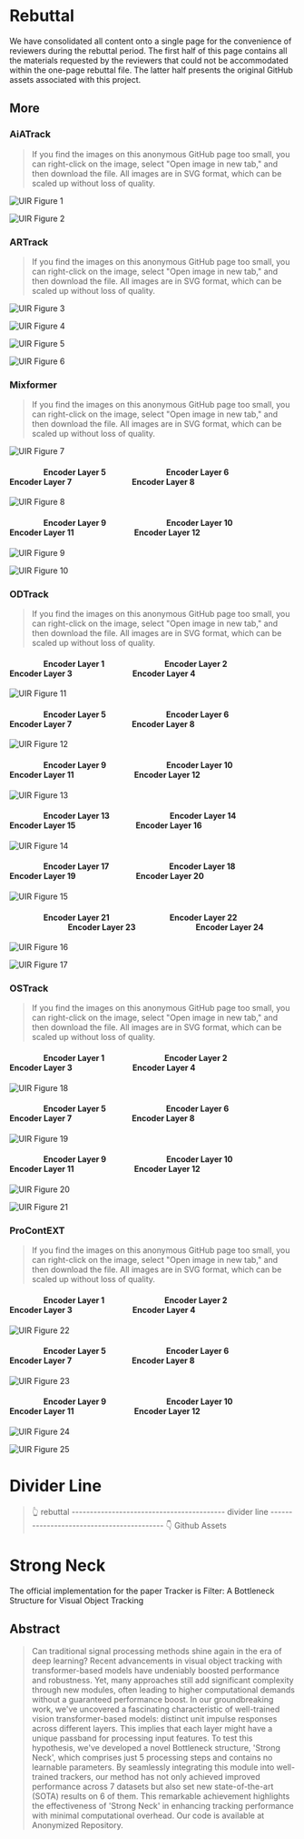 # Rebuttal
We have consolidated all content onto a single page for the convenience of reviewers during the rebuttal period. The first half of this page contains all the materials requested by the reviewers that could not be accommodated within the one-page rebuttal file. The latter half presents the original GitHub assets associated with this project.

## More 

### AiATrack
>If you find the images on this anonymous GitHub page too small, you can right-click on the image, select "Open image in new tab," and then download the file. All images are in SVG format, which can be scaled up without loss of quality.

![UIR Figure 1](sup/pics/UIR/fig1.svg)

![UIR Figure 2](sup/pics/UIR/fig2.svg)

### ARTrack
>If you find the images on this anonymous GitHub page too small, you can right-click on the image, select "Open image in new tab," and then download the file. All images are in SVG format, which can be scaled up without loss of quality.

![UIR Figure 3](sup/pics/UIR/fig3.svg)

![UIR Figure 4](sup/pics/UIR/fig4.svg)

![UIR Figure 5](sup/pics/UIR/fig5.svg)

![UIR Figure 6](sup/pics/UIR/fig6.svg)

### Mixformer
>If you find the images on this anonymous GitHub page too small, you can right-click on the image, select "Open image in new tab," and then download the file. All images are in SVG format, which can be scaled up without loss of quality.

![UIR Figure 7](sup/pics/UIR/fig7.svg)

#### &nbsp;&nbsp;&nbsp;&nbsp;&nbsp;&nbsp;&nbsp;&nbsp;&nbsp;&nbsp;&nbsp;&nbsp;&nbsp;&nbsp;&nbsp;&nbsp;&nbsp;&nbsp;Encoder Layer 5 &nbsp;&nbsp;&nbsp;&nbsp;&nbsp;&nbsp;&nbsp;&nbsp;&nbsp;&nbsp;&nbsp;&nbsp;&nbsp;&nbsp;&nbsp;&nbsp;&nbsp;&nbsp;&nbsp;&nbsp;&nbsp;&nbsp;&nbsp;&nbsp;&nbsp;&nbsp;&nbsp;&nbsp;&nbsp;&nbsp; Encoder Layer 6  &nbsp;&nbsp;&nbsp;&nbsp;&nbsp;&nbsp;&nbsp;&nbsp;&nbsp;&nbsp;&nbsp;&nbsp;&nbsp;&nbsp;&nbsp;&nbsp;&nbsp;&nbsp;&nbsp;&nbsp;&nbsp;&nbsp;&nbsp;&nbsp;&nbsp;&nbsp;&nbsp;&nbsp;&nbsp;&nbsp;               Encoder Layer 7 &nbsp;&nbsp;&nbsp;&nbsp;&nbsp;&nbsp;&nbsp;&nbsp;&nbsp;&nbsp;&nbsp;&nbsp;&nbsp;&nbsp;&nbsp;&nbsp;&nbsp;&nbsp;&nbsp;&nbsp;&nbsp;&nbsp;&nbsp;&nbsp;&nbsp;&nbsp;&nbsp;&nbsp;&nbsp;&nbsp;                Encoder Layer 8
![UIR Figure 8](sup/pics/UIR/fig8.png)

#### &nbsp;&nbsp;&nbsp;&nbsp;&nbsp;&nbsp;&nbsp;&nbsp;&nbsp;&nbsp;&nbsp;&nbsp;&nbsp;&nbsp;&nbsp;&nbsp;&nbsp;&nbsp;Encoder Layer 9 &nbsp;&nbsp;&nbsp;&nbsp;&nbsp;&nbsp;&nbsp;&nbsp;&nbsp;&nbsp;&nbsp;&nbsp;&nbsp;&nbsp;&nbsp;&nbsp;&nbsp;&nbsp;&nbsp;&nbsp;&nbsp;&nbsp;&nbsp;&nbsp;&nbsp;&nbsp;&nbsp;&nbsp;&nbsp;&nbsp; Encoder Layer 10  &nbsp;&nbsp;&nbsp;&nbsp;&nbsp;&nbsp;&nbsp;&nbsp;&nbsp;&nbsp;&nbsp;&nbsp;&nbsp;&nbsp;&nbsp;&nbsp;&nbsp;&nbsp;&nbsp;&nbsp;&nbsp;&nbsp;&nbsp;&nbsp;&nbsp;&nbsp;&nbsp;&nbsp;&nbsp;&nbsp;               Encoder Layer 11 &nbsp;&nbsp;&nbsp;&nbsp;&nbsp;&nbsp;&nbsp;&nbsp;&nbsp;&nbsp;&nbsp;&nbsp;&nbsp;&nbsp;&nbsp;&nbsp;&nbsp;&nbsp;&nbsp;&nbsp;&nbsp;&nbsp;&nbsp;&nbsp;&nbsp;&nbsp;&nbsp;&nbsp;&nbsp;&nbsp;                Encoder Layer 12
![UIR Figure 9](sup/pics/UIR/fig9.png)

![UIR Figure 10](sup/pics/UIR/fig10.svg)

### ODTrack
>If you find the images on this anonymous GitHub page too small, you can right-click on the image, select "Open image in new tab," and then download the file. All images are in SVG format, which can be scaled up without loss of quality.

#### &nbsp;&nbsp;&nbsp;&nbsp;&nbsp;&nbsp;&nbsp;&nbsp;&nbsp;&nbsp;&nbsp;&nbsp;&nbsp;&nbsp;&nbsp;&nbsp;&nbsp;&nbsp;Encoder Layer 1 &nbsp;&nbsp;&nbsp;&nbsp;&nbsp;&nbsp;&nbsp;&nbsp;&nbsp;&nbsp;&nbsp;&nbsp;&nbsp;&nbsp;&nbsp;&nbsp;&nbsp;&nbsp;&nbsp;&nbsp;&nbsp;&nbsp;&nbsp;&nbsp;&nbsp;&nbsp;&nbsp;&nbsp;&nbsp;&nbsp; Encoder Layer 2  &nbsp;&nbsp;&nbsp;&nbsp;&nbsp;&nbsp;&nbsp;&nbsp;&nbsp;&nbsp;&nbsp;&nbsp;&nbsp;&nbsp;&nbsp;&nbsp;&nbsp;&nbsp;&nbsp;&nbsp;&nbsp;&nbsp;&nbsp;&nbsp;&nbsp;&nbsp;&nbsp;&nbsp;&nbsp;&nbsp;               Encoder Layer 3 &nbsp;&nbsp;&nbsp;&nbsp;&nbsp;&nbsp;&nbsp;&nbsp;&nbsp;&nbsp;&nbsp;&nbsp;&nbsp;&nbsp;&nbsp;&nbsp;&nbsp;&nbsp;&nbsp;&nbsp;&nbsp;&nbsp;&nbsp;&nbsp;&nbsp;&nbsp;&nbsp;&nbsp;&nbsp;&nbsp;                Encoder Layer 4
![UIR Figure 11](sup/pics/UIR/fig11.png)

#### &nbsp;&nbsp;&nbsp;&nbsp;&nbsp;&nbsp;&nbsp;&nbsp;&nbsp;&nbsp;&nbsp;&nbsp;&nbsp;&nbsp;&nbsp;&nbsp;&nbsp;&nbsp;Encoder Layer 5 &nbsp;&nbsp;&nbsp;&nbsp;&nbsp;&nbsp;&nbsp;&nbsp;&nbsp;&nbsp;&nbsp;&nbsp;&nbsp;&nbsp;&nbsp;&nbsp;&nbsp;&nbsp;&nbsp;&nbsp;&nbsp;&nbsp;&nbsp;&nbsp;&nbsp;&nbsp;&nbsp;&nbsp;&nbsp;&nbsp; Encoder Layer 6  &nbsp;&nbsp;&nbsp;&nbsp;&nbsp;&nbsp;&nbsp;&nbsp;&nbsp;&nbsp;&nbsp;&nbsp;&nbsp;&nbsp;&nbsp;&nbsp;&nbsp;&nbsp;&nbsp;&nbsp;&nbsp;&nbsp;&nbsp;&nbsp;&nbsp;&nbsp;&nbsp;&nbsp;&nbsp;&nbsp;               Encoder Layer 7 &nbsp;&nbsp;&nbsp;&nbsp;&nbsp;&nbsp;&nbsp;&nbsp;&nbsp;&nbsp;&nbsp;&nbsp;&nbsp;&nbsp;&nbsp;&nbsp;&nbsp;&nbsp;&nbsp;&nbsp;&nbsp;&nbsp;&nbsp;&nbsp;&nbsp;&nbsp;&nbsp;&nbsp;&nbsp;&nbsp;                Encoder Layer 8
![UIR Figure 12](sup/pics/UIR/fig12.png)

#### &nbsp;&nbsp;&nbsp;&nbsp;&nbsp;&nbsp;&nbsp;&nbsp;&nbsp;&nbsp;&nbsp;&nbsp;&nbsp;&nbsp;&nbsp;&nbsp;&nbsp;&nbsp;Encoder Layer 9 &nbsp;&nbsp;&nbsp;&nbsp;&nbsp;&nbsp;&nbsp;&nbsp;&nbsp;&nbsp;&nbsp;&nbsp;&nbsp;&nbsp;&nbsp;&nbsp;&nbsp;&nbsp;&nbsp;&nbsp;&nbsp;&nbsp;&nbsp;&nbsp;&nbsp;&nbsp;&nbsp;&nbsp;&nbsp;&nbsp; Encoder Layer 10  &nbsp;&nbsp;&nbsp;&nbsp;&nbsp;&nbsp;&nbsp;&nbsp;&nbsp;&nbsp;&nbsp;&nbsp;&nbsp;&nbsp;&nbsp;&nbsp;&nbsp;&nbsp;&nbsp;&nbsp;&nbsp;&nbsp;&nbsp;&nbsp;&nbsp;&nbsp;&nbsp;&nbsp;&nbsp;&nbsp;               Encoder Layer 11 &nbsp;&nbsp;&nbsp;&nbsp;&nbsp;&nbsp;&nbsp;&nbsp;&nbsp;&nbsp;&nbsp;&nbsp;&nbsp;&nbsp;&nbsp;&nbsp;&nbsp;&nbsp;&nbsp;&nbsp;&nbsp;&nbsp;&nbsp;&nbsp;&nbsp;&nbsp;&nbsp;&nbsp;&nbsp;&nbsp;                Encoder Layer 12
![UIR Figure 13](sup/pics/UIR/fig13.png)

#### &nbsp;&nbsp;&nbsp;&nbsp;&nbsp;&nbsp;&nbsp;&nbsp;&nbsp;&nbsp;&nbsp;&nbsp;&nbsp;&nbsp;&nbsp;&nbsp;&nbsp;&nbsp;Encoder Layer 13 &nbsp;&nbsp;&nbsp;&nbsp;&nbsp;&nbsp;&nbsp;&nbsp;&nbsp;&nbsp;&nbsp;&nbsp;&nbsp;&nbsp;&nbsp;&nbsp;&nbsp;&nbsp;&nbsp;&nbsp;&nbsp;&nbsp;&nbsp;&nbsp;&nbsp;&nbsp;&nbsp;&nbsp;&nbsp;&nbsp; Encoder Layer 14  &nbsp;&nbsp;&nbsp;&nbsp;&nbsp;&nbsp;&nbsp;&nbsp;&nbsp;&nbsp;&nbsp;&nbsp;&nbsp;&nbsp;&nbsp;&nbsp;&nbsp;&nbsp;&nbsp;&nbsp;&nbsp;&nbsp;&nbsp;&nbsp;&nbsp;&nbsp;&nbsp;&nbsp;&nbsp;&nbsp;               Encoder Layer 15 &nbsp;&nbsp;&nbsp;&nbsp;&nbsp;&nbsp;&nbsp;&nbsp;&nbsp;&nbsp;&nbsp;&nbsp;&nbsp;&nbsp;&nbsp;&nbsp;&nbsp;&nbsp;&nbsp;&nbsp;&nbsp;&nbsp;&nbsp;&nbsp;&nbsp;&nbsp;&nbsp;&nbsp;&nbsp;&nbsp;                Encoder Layer 16
![UIR Figure 14](sup/pics/UIR/fig14.png)

#### &nbsp;&nbsp;&nbsp;&nbsp;&nbsp;&nbsp;&nbsp;&nbsp;&nbsp;&nbsp;&nbsp;&nbsp;&nbsp;&nbsp;&nbsp;&nbsp;&nbsp;&nbsp;Encoder Layer 17 &nbsp;&nbsp;&nbsp;&nbsp;&nbsp;&nbsp;&nbsp;&nbsp;&nbsp;&nbsp;&nbsp;&nbsp;&nbsp;&nbsp;&nbsp;&nbsp;&nbsp;&nbsp;&nbsp;&nbsp;&nbsp;&nbsp;&nbsp;&nbsp;&nbsp;&nbsp;&nbsp;&nbsp;&nbsp;&nbsp; Encoder Layer 18  &nbsp;&nbsp;&nbsp;&nbsp;&nbsp;&nbsp;&nbsp;&nbsp;&nbsp;&nbsp;&nbsp;&nbsp;&nbsp;&nbsp;&nbsp;&nbsp;&nbsp;&nbsp;&nbsp;&nbsp;&nbsp;&nbsp;&nbsp;&nbsp;&nbsp;&nbsp;&nbsp;&nbsp;&nbsp;&nbsp;               Encoder Layer 19 &nbsp;&nbsp;&nbsp;&nbsp;&nbsp;&nbsp;&nbsp;&nbsp;&nbsp;&nbsp;&nbsp;&nbsp;&nbsp;&nbsp;&nbsp;&nbsp;&nbsp;&nbsp;&nbsp;&nbsp;&nbsp;&nbsp;&nbsp;&nbsp;&nbsp;&nbsp;&nbsp;&nbsp;&nbsp;&nbsp;                Encoder Layer 20
![UIR Figure 15](sup/pics/UIR/fig15.png)

#### &nbsp;&nbsp;&nbsp;&nbsp;&nbsp;&nbsp;&nbsp;&nbsp;&nbsp;&nbsp;&nbsp;&nbsp;&nbsp;&nbsp;&nbsp;&nbsp;&nbsp;&nbsp;Encoder Layer 21 &nbsp;&nbsp;&nbsp;&nbsp;&nbsp;&nbsp;&nbsp;&nbsp;&nbsp;&nbsp;&nbsp;&nbsp;&nbsp;&nbsp;&nbsp;&nbsp;&nbsp;&nbsp;&nbsp;&nbsp;&nbsp;&nbsp;&nbsp;&nbsp;&nbsp;&nbsp;&nbsp;&nbsp;&nbsp;&nbsp; Encoder Layer 22  &nbsp;&nbsp;&nbsp;&nbsp;&nbsp;&nbsp;&nbsp;&nbsp;&nbsp;&nbsp;&nbsp;&nbsp;&nbsp;&nbsp;&nbsp;&nbsp;&nbsp;&nbsp;&nbsp;&nbsp;&nbsp;&nbsp;&nbsp;&nbsp;&nbsp;&nbsp;&nbsp;&nbsp;&nbsp;&nbsp;               Encoder Layer 23 &nbsp;&nbsp;&nbsp;&nbsp;&nbsp;&nbsp;&nbsp;&nbsp;&nbsp;&nbsp;&nbsp;&nbsp;&nbsp;&nbsp;&nbsp;&nbsp;&nbsp;&nbsp;&nbsp;&nbsp;&nbsp;&nbsp;&nbsp;&nbsp;&nbsp;&nbsp;&nbsp;&nbsp;&nbsp;&nbsp;                Encoder Layer 24
![UIR Figure 16](sup/pics/UIR/fig16.png)

![UIR Figure 17](sup/pics/UIR/fig17.svg)

### OSTrack
>If you find the images on this anonymous GitHub page too small, you can right-click on the image, select "Open image in new tab," and then download the file. All images are in SVG format, which can be scaled up without loss of quality.

#### &nbsp;&nbsp;&nbsp;&nbsp;&nbsp;&nbsp;&nbsp;&nbsp;&nbsp;&nbsp;&nbsp;&nbsp;&nbsp;&nbsp;&nbsp;&nbsp;&nbsp;&nbsp;Encoder Layer 1 &nbsp;&nbsp;&nbsp;&nbsp;&nbsp;&nbsp;&nbsp;&nbsp;&nbsp;&nbsp;&nbsp;&nbsp;&nbsp;&nbsp;&nbsp;&nbsp;&nbsp;&nbsp;&nbsp;&nbsp;&nbsp;&nbsp;&nbsp;&nbsp;&nbsp;&nbsp;&nbsp;&nbsp;&nbsp;&nbsp; Encoder Layer 2  &nbsp;&nbsp;&nbsp;&nbsp;&nbsp;&nbsp;&nbsp;&nbsp;&nbsp;&nbsp;&nbsp;&nbsp;&nbsp;&nbsp;&nbsp;&nbsp;&nbsp;&nbsp;&nbsp;&nbsp;&nbsp;&nbsp;&nbsp;&nbsp;&nbsp;&nbsp;&nbsp;&nbsp;&nbsp;&nbsp;               Encoder Layer 3 &nbsp;&nbsp;&nbsp;&nbsp;&nbsp;&nbsp;&nbsp;&nbsp;&nbsp;&nbsp;&nbsp;&nbsp;&nbsp;&nbsp;&nbsp;&nbsp;&nbsp;&nbsp;&nbsp;&nbsp;&nbsp;&nbsp;&nbsp;&nbsp;&nbsp;&nbsp;&nbsp;&nbsp;&nbsp;&nbsp;                Encoder Layer 4
![UIR Figure 18](sup/pics/UIR/fig18.png)

#### &nbsp;&nbsp;&nbsp;&nbsp;&nbsp;&nbsp;&nbsp;&nbsp;&nbsp;&nbsp;&nbsp;&nbsp;&nbsp;&nbsp;&nbsp;&nbsp;&nbsp;&nbsp;Encoder Layer 5 &nbsp;&nbsp;&nbsp;&nbsp;&nbsp;&nbsp;&nbsp;&nbsp;&nbsp;&nbsp;&nbsp;&nbsp;&nbsp;&nbsp;&nbsp;&nbsp;&nbsp;&nbsp;&nbsp;&nbsp;&nbsp;&nbsp;&nbsp;&nbsp;&nbsp;&nbsp;&nbsp;&nbsp;&nbsp;&nbsp; Encoder Layer 6  &nbsp;&nbsp;&nbsp;&nbsp;&nbsp;&nbsp;&nbsp;&nbsp;&nbsp;&nbsp;&nbsp;&nbsp;&nbsp;&nbsp;&nbsp;&nbsp;&nbsp;&nbsp;&nbsp;&nbsp;&nbsp;&nbsp;&nbsp;&nbsp;&nbsp;&nbsp;&nbsp;&nbsp;&nbsp;&nbsp;               Encoder Layer 7 &nbsp;&nbsp;&nbsp;&nbsp;&nbsp;&nbsp;&nbsp;&nbsp;&nbsp;&nbsp;&nbsp;&nbsp;&nbsp;&nbsp;&nbsp;&nbsp;&nbsp;&nbsp;&nbsp;&nbsp;&nbsp;&nbsp;&nbsp;&nbsp;&nbsp;&nbsp;&nbsp;&nbsp;&nbsp;&nbsp;                Encoder Layer 8
![UIR Figure 19](sup/pics/UIR/fig19.png)

#### &nbsp;&nbsp;&nbsp;&nbsp;&nbsp;&nbsp;&nbsp;&nbsp;&nbsp;&nbsp;&nbsp;&nbsp;&nbsp;&nbsp;&nbsp;&nbsp;&nbsp;&nbsp;Encoder Layer 9 &nbsp;&nbsp;&nbsp;&nbsp;&nbsp;&nbsp;&nbsp;&nbsp;&nbsp;&nbsp;&nbsp;&nbsp;&nbsp;&nbsp;&nbsp;&nbsp;&nbsp;&nbsp;&nbsp;&nbsp;&nbsp;&nbsp;&nbsp;&nbsp;&nbsp;&nbsp;&nbsp;&nbsp;&nbsp;&nbsp; Encoder Layer 10  &nbsp;&nbsp;&nbsp;&nbsp;&nbsp;&nbsp;&nbsp;&nbsp;&nbsp;&nbsp;&nbsp;&nbsp;&nbsp;&nbsp;&nbsp;&nbsp;&nbsp;&nbsp;&nbsp;&nbsp;&nbsp;&nbsp;&nbsp;&nbsp;&nbsp;&nbsp;&nbsp;&nbsp;&nbsp;&nbsp;               Encoder Layer 11 &nbsp;&nbsp;&nbsp;&nbsp;&nbsp;&nbsp;&nbsp;&nbsp;&nbsp;&nbsp;&nbsp;&nbsp;&nbsp;&nbsp;&nbsp;&nbsp;&nbsp;&nbsp;&nbsp;&nbsp;&nbsp;&nbsp;&nbsp;&nbsp;&nbsp;&nbsp;&nbsp;&nbsp;&nbsp;&nbsp;                Encoder Layer 12
![UIR Figure 20](sup/pics/UIR/fig20.png)

![UIR Figure 21](sup/pics/UIR/fig21.svg)


### ProContEXT
>If you find the images on this anonymous GitHub page too small, you can right-click on the image, select "Open image in new tab," and then download the file. All images are in SVG format, which can be scaled up without loss of quality.

#### &nbsp;&nbsp;&nbsp;&nbsp;&nbsp;&nbsp;&nbsp;&nbsp;&nbsp;&nbsp;&nbsp;&nbsp;&nbsp;&nbsp;&nbsp;&nbsp;&nbsp;&nbsp;Encoder Layer 1 &nbsp;&nbsp;&nbsp;&nbsp;&nbsp;&nbsp;&nbsp;&nbsp;&nbsp;&nbsp;&nbsp;&nbsp;&nbsp;&nbsp;&nbsp;&nbsp;&nbsp;&nbsp;&nbsp;&nbsp;&nbsp;&nbsp;&nbsp;&nbsp;&nbsp;&nbsp;&nbsp;&nbsp;&nbsp;&nbsp; Encoder Layer 2  &nbsp;&nbsp;&nbsp;&nbsp;&nbsp;&nbsp;&nbsp;&nbsp;&nbsp;&nbsp;&nbsp;&nbsp;&nbsp;&nbsp;&nbsp;&nbsp;&nbsp;&nbsp;&nbsp;&nbsp;&nbsp;&nbsp;&nbsp;&nbsp;&nbsp;&nbsp;&nbsp;&nbsp;&nbsp;&nbsp;               Encoder Layer 3 &nbsp;&nbsp;&nbsp;&nbsp;&nbsp;&nbsp;&nbsp;&nbsp;&nbsp;&nbsp;&nbsp;&nbsp;&nbsp;&nbsp;&nbsp;&nbsp;&nbsp;&nbsp;&nbsp;&nbsp;&nbsp;&nbsp;&nbsp;&nbsp;&nbsp;&nbsp;&nbsp;&nbsp;&nbsp;&nbsp;                Encoder Layer 4
![UIR Figure 22](sup/pics/UIR/fig22.png)

#### &nbsp;&nbsp;&nbsp;&nbsp;&nbsp;&nbsp;&nbsp;&nbsp;&nbsp;&nbsp;&nbsp;&nbsp;&nbsp;&nbsp;&nbsp;&nbsp;&nbsp;&nbsp;Encoder Layer 5 &nbsp;&nbsp;&nbsp;&nbsp;&nbsp;&nbsp;&nbsp;&nbsp;&nbsp;&nbsp;&nbsp;&nbsp;&nbsp;&nbsp;&nbsp;&nbsp;&nbsp;&nbsp;&nbsp;&nbsp;&nbsp;&nbsp;&nbsp;&nbsp;&nbsp;&nbsp;&nbsp;&nbsp;&nbsp;&nbsp; Encoder Layer 6  &nbsp;&nbsp;&nbsp;&nbsp;&nbsp;&nbsp;&nbsp;&nbsp;&nbsp;&nbsp;&nbsp;&nbsp;&nbsp;&nbsp;&nbsp;&nbsp;&nbsp;&nbsp;&nbsp;&nbsp;&nbsp;&nbsp;&nbsp;&nbsp;&nbsp;&nbsp;&nbsp;&nbsp;&nbsp;&nbsp;               Encoder Layer 7 &nbsp;&nbsp;&nbsp;&nbsp;&nbsp;&nbsp;&nbsp;&nbsp;&nbsp;&nbsp;&nbsp;&nbsp;&nbsp;&nbsp;&nbsp;&nbsp;&nbsp;&nbsp;&nbsp;&nbsp;&nbsp;&nbsp;&nbsp;&nbsp;&nbsp;&nbsp;&nbsp;&nbsp;&nbsp;&nbsp;                Encoder Layer 8
![UIR Figure 23](sup/pics/UIR/fig23.png)

#### &nbsp;&nbsp;&nbsp;&nbsp;&nbsp;&nbsp;&nbsp;&nbsp;&nbsp;&nbsp;&nbsp;&nbsp;&nbsp;&nbsp;&nbsp;&nbsp;&nbsp;&nbsp;Encoder Layer 9 &nbsp;&nbsp;&nbsp;&nbsp;&nbsp;&nbsp;&nbsp;&nbsp;&nbsp;&nbsp;&nbsp;&nbsp;&nbsp;&nbsp;&nbsp;&nbsp;&nbsp;&nbsp;&nbsp;&nbsp;&nbsp;&nbsp;&nbsp;&nbsp;&nbsp;&nbsp;&nbsp;&nbsp;&nbsp;&nbsp; Encoder Layer 10  &nbsp;&nbsp;&nbsp;&nbsp;&nbsp;&nbsp;&nbsp;&nbsp;&nbsp;&nbsp;&nbsp;&nbsp;&nbsp;&nbsp;&nbsp;&nbsp;&nbsp;&nbsp;&nbsp;&nbsp;&nbsp;&nbsp;&nbsp;&nbsp;&nbsp;&nbsp;&nbsp;&nbsp;&nbsp;&nbsp;               Encoder Layer 11 &nbsp;&nbsp;&nbsp;&nbsp;&nbsp;&nbsp;&nbsp;&nbsp;&nbsp;&nbsp;&nbsp;&nbsp;&nbsp;&nbsp;&nbsp;&nbsp;&nbsp;&nbsp;&nbsp;&nbsp;&nbsp;&nbsp;&nbsp;&nbsp;&nbsp;&nbsp;&nbsp;&nbsp;&nbsp;&nbsp;                Encoder Layer 12
![UIR Figure 24](sup/pics/UIR/fig24.png)

![UIR Figure 25](sup/pics/UIR/fig25.svg)




# Divider Line
> :point_up_2: rebuttal ------------------------------------------ divider line ------------------------------------------ :point_down: Github Assets

# Strong Neck

The official implementation for the paper Tracker is Filter: A Bottleneck Structure for Visual Object Tracking

## Abstract
> Can traditional signal processing methods shine again in the era of deep learning? Recent advancements in visual object tracking with transformer-based models have undeniably boosted performance and robustness. Yet, many approaches still add significant complexity through new modules, often leading to higher computational demands without a guaranteed performance boost. In our groundbreaking work, we've uncovered a fascinating characteristic of well-trained vision transformer-based models: distinct unit impulse responses across different layers. This implies that each layer might have a unique passband for processing input features. To test this hypothesis, we've developed a novel Bottleneck structure, 'Strong Neck', which comprises just 5 processing steps and contains no learnable parameters. By seamlessly integrating this module into well-trained trackers, our method has not only achieved improved performance across 7 datasets but also set new state-of-the-art (SOTA) results on 6 of them. This remarkable achievement highlights the effectiveness of 'Strong Neck' in enhancing tracking performance with minimal computational overhead. Our code is available at Anonymized Repository.
